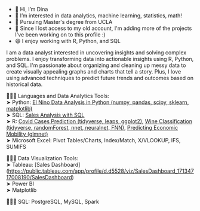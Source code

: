 - 👋 Hi, I’m Dina
- 👀 I’m interested in data analytics, machine learning, statistics, math!
- 🔭 Pursuing Master's degree from UCLA
- 🌱 Since I lost access to my old account, I'm adding more of the projects I've been working on to this profile :)
- 😄 I enjoy working with R, Python, and SQL

I am a data analyst interested in uncovering insights and solving complex problems. I enjoy transforming data into actionable insights using  R, Python, and SQL. I'm passionate about organizing and cleaning up messy data to create visually appealing graphs and charts that tell a story. Plus, I love using advanced techniques to predict future trends and outcomes based on historical data.

👩🏻‍💻 Languages and Data Analytics Tools:  
  ➤ Python: [El Nino Data Analysis in Python (numpy, pandas, scipy, sklearn, matplotlib)](https://github.com/didemch/ElNino-Analysis-Python)   
  ➤ SQL: [Sales Analysis with SQL](https://github.com/didemch/Sales-Analysis-SQL)   
  ➤ R: [Covid Cases Prediction (tidyverse, leaps, ggplot2)](https://github.com/didemch/Forecasting-Covid-Cases-in-R), [Wine Classification (tidyverse, randomForest, nnet, neuralnet, FNN)](https://github.com/didemch/Wine-Classification-in-R), [Predicting Economic Mobility (glmnet)](https://github.com/didemch/Predicting-Economic-Mobility-in-R)   
  ➤ Microsoft Excel: Pivot Tables/Charts, Index/Match, X/VLOOKUP, IFS, SUMIFS   
 
👩🏻‍💻 Data Visualization Tools:  
  ➤ Tableau: [Sales Dashboard] (https://public.tableau.com/app/profile/d.d5528/viz/SalesDashboard_17134717008190/SalesDashboard)  
  ➤ Power BI  
  ➤ Matplotlib  

👩🏻‍💻 SQL: PostgreSQL, MySQL, Spark  


<!---
didemch/didemch is a ✨ special ✨ repository because its `README.md` (this file) appears on your GitHub profile.
You can click the Preview link to take a look at your changes.
--->
